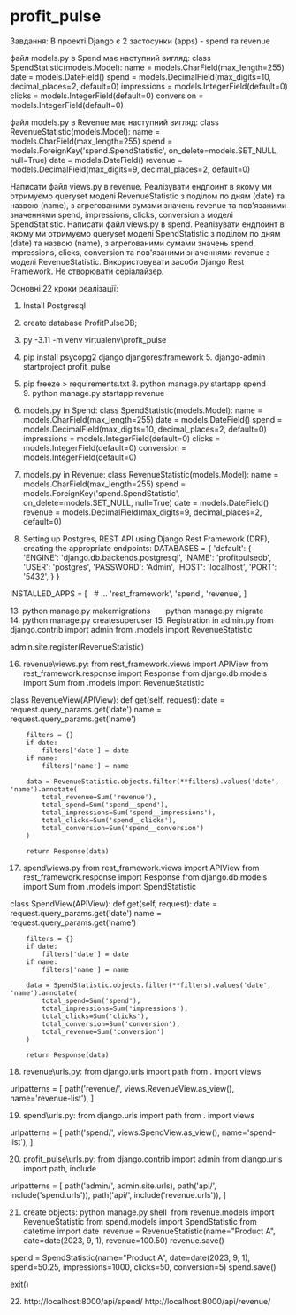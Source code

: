 # profit_pulse
Завдання:
В проекті Django є 2 застосунки (apps) - spend та revenue



файл models.py в Spend має наступний вигляд:
class SpendStatistic(models.Model):
   name = models.CharField(max_length=255)
   date = models.DateField()
   spend = models.DecimalField(max_digits=10, decimal_places=2, default=0)
   impressions = models.IntegerField(default=0)
   clicks = models.IntegerField(default=0)
   conversion = models.IntegerField(default=0)

файл models.py в Revenue має наступний вигляд:
class RevenueStatistic(models.Model):
   name = models.CharField(max_length=255)
   spend = models.ForeignKey('spend.SpendStatistic',    on_delete=models.SET_NULL, null=True)
   date = models.DateField()
   revenue = models.DecimalField(max_digits=9, decimal_places=2,   default=0)

Написати файл views.py в revenue. Реалізувати ендпоинт в якому ми отримуємо queryset моделі RevenueStatistic з поділом по дням (date) та назвою (name), з агрегованими сумами значень revenue та пов'язаними значеннями spend, impressions, clicks, conversion з моделі SpendStatistic.
Написати файл views.py в spend. Реалізувати ендпоинт в якому ми отримуємо queryset моделі SpendStatistic з поділом по дням (date) та назвою (name), з агрегованими сумами значень spend, impressions, clicks, conversion та пов'язаними значеннями revenue з моделі RevenueStatistic.
Використовувати засоби Django Rest Framework.
Не створювати серіалайзер.


Основні 22 кроки реалізації:

1. Install Postgresql
2. create database ProfitPulseDB;
3. py -3.11 -m venv virtualenv\profit_pulse
4. pip install psycopg2 django djangorestframework
5. django-admin startproject profit_pulse
6. pip freeze > requirements.txt
8. python manage.py startapp spend
9. python manage.py startapp revenue
10. models.py in Spend:
class SpendStatistic(models.Model):
   name = models.CharField(max_length=255)
   date = models.DateField()
   spend = models.DecimalField(max_digits=10, decimal_places=2, default=0)
   impressions = models.IntegerField(default=0)
   clicks = models.IntegerField(default=0)
   conversion = models.IntegerField(default=0)

11. models.py in Revenue:
class RevenueStatistic(models.Model):
   name = models.CharField(max_length=255)
   spend = models.ForeignKey('spend.SpendStatistic', on_delete=models.SET_NULL, null=True)
   date = models.DateField()
   revenue = models.DecimalField(max_digits=9, decimal_places=2, default=0)

12. Setting up Postgres, REST API using Django Rest Framework (DRF), creating the appropriate endpoints:
DATABASES = {    'default': {
        'ENGINE': 'django.db.backends.postgresql',
        'NAME': 'profitpulsedb',
        'USER': 'postgres',
        'PASSWORD': 'Admin',
        'HOST': 'localhost',
        'PORT': '5432',
    }
}

INSTALLED_APPS = [
    # ...
    'rest_framework',
    'spend',
    'revenue',
]

13. python manage.py makemigrations
      python manage.py migrate
14. python manage.py createsuperuser
15. Registration in admin.py
from django.contrib import admin
from .models import RevenueStatistic

admin.site.register(RevenueStatistic)

16. revenue\views.py:
from rest_framework.views import APIView
from rest_framework.response import Response
from django.db.models import Sum
from .models import RevenueStatistic

class RevenueView(APIView):
    def get(self, request):
        date = request.query_params.get('date')
        name = request.query_params.get('name')

        filters = {}
        if date:
            filters['date'] = date
        if name:
            filters['name'] = name

        data = RevenueStatistic.objects.filter(**filters).values('date', 'name').annotate(
            total_revenue=Sum('revenue'),
            total_spend=Sum('spend__spend'),
            total_impressions=Sum('spend__impressions'),
            total_clicks=Sum('spend__clicks'),
            total_conversion=Sum('spend__conversion')
        )

        return Response(data)

17. spend\views.py
from rest_framework.views import APIView
from rest_framework.response import Response
from django.db.models import Sum
from .models import SpendStatistic


class SpendView(APIView):
    def get(self, request):
        date = request.query_params.get('date')
        name = request.query_params.get('name')

        filters = {}
        if date:
            filters['date'] = date
        if name:
            filters['name'] = name

        data = SpendStatistic.objects.filter(**filters).values('date', 'name').annotate(
            total_spend=Sum('spend'),
            total_impressions=Sum('impressions'),
            total_clicks=Sum('clicks'),
            total_conversion=Sum('conversion'),
            total_revenue=Sum('conversion')
        )

        return Response(data)

18. revenue\urls.py:
from django.urls import path
from . import views

urlpatterns = [
    path('revenue/', views.RevenueView.as_view(), name='revenue-list'),
]

19. spend\urls.py:
from django.urls import path
from . import views

urlpatterns = [
    path('spend/', views.SpendView.as_view(), name='spend-list'),
]

20. profit_pulse\urls.py:
from django.contrib import admin
from django.urls import path, include

urlpatterns = [
    path('admin/', admin.site.urls),
    path('api/', include('spend.urls')),
    path('api/', include('revenue.urls')),
]

21. create objects:
python manage.py shell
﻿
from revenue.models import RevenueStatistic
from spend.models import SpendStatistic
from datetime import date
﻿
revenue = RevenueStatistic(name="Product A", date=date(2023, 9, 1), revenue=100.50)
revenue.save()

spend = SpendStatistic(name="Product A", date=date(2023, 9, 1), spend=50.25, impressions=1000, clicks=50, conversion=5)
spend.save()

exit()


22. http://localhost:8000/api/spend/
http://localhost:8000/api/revenue/
